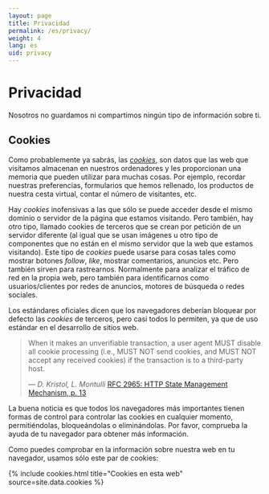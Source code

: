 ```yaml
---
layout: page
title: Privacidad
permalink: /es/privacy/
weight: 4
lang: es
uid: privacy
---
```

# Privacidad
Nosotros no guardamos ni compartimos ningún tipo de información sobre ti.

## Cookies
Como probablemente ya sabrás, las [_cookies_](https://es.wikipedia.org/wiki/Cookie_(informática)), son datos que las web que visitamos almacenan en nuestros ordenadores y les
proporcionan una memoria que pueden utilizar para muchas cosas. Por ejemplo, recordar nuestras preferencias, formularios que hemos rellenado, los productos de nuestra
cesta virtual, contar el número de visitantes, etc.

Hay _cookies_ inofensivas a las que sólo se puede acceder desde el mismo dominio o servidor de la página que estamos visitando. Pero también,
hay otro tipo, llamado cookies de terceros que se crean por petición de un servidor diferente (al igual que se usan imágenes u otro tipo de componentes
que no están en el mismo servidor que la web que estamos visitando). Este tipo de _cookies_ puede usarse para cosas tales como mostrar botones _follow_, _like_,
mostrar comentarios, anuncios etc. Pero también sirven para rastrearnos. Normalmente para analizar el tráfico de red en la propia web, pero también
para identificarnos como usuarios/clientes por redes de anuncios, motores de búsqueda o redes sociales.

Los estándares oficiales dicen que los navegadores deberían bloquear por defecto las _cookies_ de terceros, pero casi todos lo permiten, ya que de uso estándar en el desarrollo de sitios web.
> When it makes an unverifiable transaction, a user agent MUST disable
> all cookie processing (i.e., MUST NOT send cookies, and MUST NOT
> accept any received cookies) if the transaction is to a third-party
> host.
>
> &mdash; _D. Kristol, L. Montulli_
> [RFC 2965: HTTP State Management Mechanism, p. 13][RFC 2965]


[RFC 2965]: https://www.ietf.org/rfc/rfc2965.txt

La buena noticia es que todos los navegadores más importantes tienen formas de control para controlar las cookies en cualquier momento, permitiéndolas,
bloqueándolas o eliminándolas. Por favor, comprueba la ayuda de tu navegador para obtener más información.

Como puedes comprobar en la información sobre nuestra web en tu navegador, usamos sólo este par de cookies:

{% include cookies.html title="Cookies en esta web" source=site.data.cookies %}
